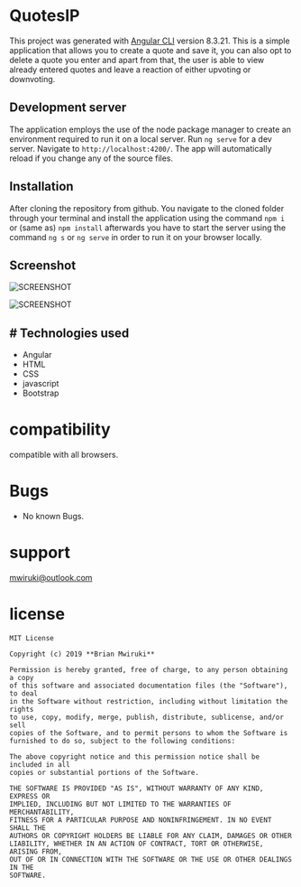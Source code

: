# QuotesIP

This project was generated with [Angular CLI](https://github.com/angular/angular-cli) version 8.3.21.
This is a simple application that allows you to create a quote and save it, you can also opt to delete a quote you enter and apart from that, the user is able to view already entered quotes and leave a reaction of either upvoting or downvoting.

## Development server

The application employs the use of the node package manager to create an environment required to run it on a local server.
Run `ng serve` for a dev server. Navigate to `http://localhost:4200/`. The app will automatically reload if you change any of the source files.

## Installation 

After cloning the repository from github. You navigate to the cloned folder through your terminal and install the application using the command `npm i` or (same as) `npm install`
afterwards you have to start the server using the command `ng s` or `ng serve` in order to run it on your browser locally.


## Screenshot

  ![SCREENSHOT](assets/QuotesIP1.png)

  ![SCREENSHOT](assets/QuotesIP2.png)

## # Technologies used

  - Angular
  - HTML
  - CSS
  - javascript
  - Bootstrap

  # compatibility

  compatible with all browsers.

  # Bugs

  - No known Bugs.
# support

   mwiruki@outlook.com

# license
    MIT License

    Copyright (c) 2019 **Brian Mwiruki**

    Permission is hereby granted, free of charge, to any person obtaining a copy
    of this software and associated documentation files (the "Software"), to deal
    in the Software without restriction, including without limitation the rights
    to use, copy, modify, merge, publish, distribute, sublicense, and/or sell
    copies of the Software, and to permit persons to whom the Software is
    furnished to do so, subject to the following conditions:

    The above copyright notice and this permission notice shall be included in all
    copies or substantial portions of the Software.

    THE SOFTWARE IS PROVIDED "AS IS", WITHOUT WARRANTY OF ANY KIND, EXPRESS OR
    IMPLIED, INCLUDING BUT NOT LIMITED TO THE WARRANTIES OF MERCHANTABILITY,
    FITNESS FOR A PARTICULAR PURPOSE AND NONINFRINGEMENT. IN NO EVENT SHALL THE
    AUTHORS OR COPYRIGHT HOLDERS BE LIABLE FOR ANY CLAIM, DAMAGES OR OTHER
    LIABILITY, WHETHER IN AN ACTION OF CONTRACT, TORT OR OTHERWISE, ARISING FROM,
    OUT OF OR IN CONNECTION WITH THE SOFTWARE OR THE USE OR OTHER DEALINGS IN THE
    SOFTWARE.
